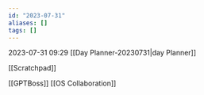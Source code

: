 ```yaml
---
id: "2023-07-31"
aliases: []
tags: []
---
```


2023-07-31 09:29
[[Day Planner-20230731|day Planner]]

[[Scratchpad]]

[[GPTBoss]]
[[OS Collaboration]]

